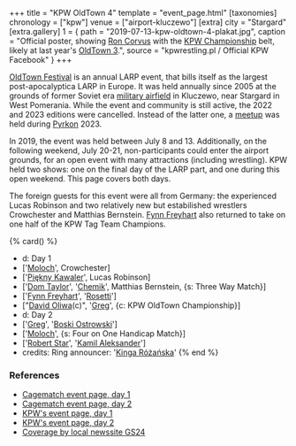 +++
title = "KPW OldTown 4"
template = "event_page.html"
[taxonomies]
chronology = ["kpw"]
venue = ["airport-kluczewo"]
[extra]
city = "Stargard"
[extra.gallery]
1 = { path = "2019-07-13-kpw-oldtown-4-plakat.jpg", caption = "Official poster, showing [Ron Corvus](@/w/ron-corvus.md) with the [KPW Championship](@/c/kpw-championship.md) belt, likely at last year's [OldTown 3](@/e/kpw/2018-07-14-kpw-oldtown-3.md).", source = "kpwrestling.pl / Official KPW Facebook" }
+++

[OldTown Festival][oldtown] is an annual LARP event, that bills itself as the largest post-apocalyptica LARP in Europe. It was held annually since 2005 at the grounds of former Soviet era [military airfield][airfield-wiki] in Kluczewo, near Stargard in West Pomerania. While the event and community is still active, the 2022 and 2023 editions were cancelled. Instead of the latter one, a [meetup][oldtown-meetup] was held during [Pyrkon][pyrkon] 2023.

In 2019, the event was held between July 8 and 13. Additionally, on the following weekend, July 20-21, non-participants could enter the airport grounds, for an open event with many attractions (including wrestling). KPW held two shows: one on the final day of the LARP part, and one during this open weekend. This page covers both days.

The foreign guests for this event were all from Germany: the experienced Lucas Robinson and two relatively new but estabilished wrestlers Crowchester and Matthias Bernstein. [Fynn Freyhart](@/w/fynn-freyhart.md) also returned to take on one half of the KPW Tag Team Champions.

{% card() %}
- d: Day 1
- ['[Moloch](@/w/moloch.md)', Crowchester]
- ['[Piękny Kawaler](@/w/piekny-kawaler.md)', Lucas Robinson]
- ['[Dom Taylor](@/w/dom-taylor.md)', '[Chemik](@/w/chemik.md)', Matthias Bernstein,
  {s: Three Way Match}]
- ['[Fynn Freyhart](@/w/fynn-freyhart.md)', '[Rosetti](@/w/rosetti.md)']
- ["[David Oliwa](@/w/david-oliwa.md)(c)", '[Greg](@/w/greg.md)', {c: KPW OldTown
      Championship}]
- d: Day 2
- ['[Greg](@/w/greg.md)', '[Boski Ostrowski](@/w/ostrowski.md)']
- ['[Moloch](@/w/moloch.md)', {s: Four on One Handicap Match}]
- ['[Robert Star](@/w/robert-star.md)', '[Kamil Aleksander](@/w/kamil-aleksander.md)']
- credits:
    Ring announcer: '[Kinga Różańska](@/w/kinga-miotke.md)'
{% end %}

### References

* [Cagematch event page, day 1](https://www.cagematch.net/?id=1&nr=319861)
* [Cagematch event page, day 2](https://www.cagematch.net/?id=1&nr=319862)
* [KPW's event page, day 1](https://kpwrestling.pl/events/kpw-oldtown-4/)
* [KPW's event page, day 2](https://kpwrestling.pl/events/OldTown-Weekend/)
* [Coverage by local newssite GS24](https://gs24.pl/stargard-na-bylym-lotnisku-w-kluczewie-rozpoczal-sie-oldtown-festival-2019-zdjecia/ar/c13-14259589)

[oldtown]: https://oldtownfestival.net/
[airfield-wiki]: https://en.wikipedia.org/wiki/Kluczewo_Airfield
[cancel-2022-facebook]: https://www.facebook.com/OldTownPL/posts/7628871287138919
[oldtown-meetup]: https://www.facebook.com/events/563804182505079/
[pyrkon]: https://pyrkon.pl/
